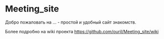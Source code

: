 # Meeting_site
Добро пожаловать на ...  - простой и удобный сайт знакомств.

Более подробно на wiki проекта
https://github.com/ouril/Meeting_site/wiki
